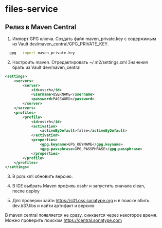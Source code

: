 # files-service

## Релиз в Maven Central

1. Импорт GPG ключа. Создать файл
    maven_private.key с содержимым из Vault dev/maven_central/GPG_PRIVATE_KEY.
```bash
  gpg --import maven_private.key   
```

2. Настроить maven. Отредактировать ~/.m2/settings.xml 
Значения брать из Vault dev/maven_central

```xml
<settings>
    <servers>
        <server>
            <id>ossrh</id>
            <username>USERNAME</username>
            <password>PASSWORD</password>
        </server>
    </servers>
    <profiles>
        <profile>
            <id>ossrh</id>
            <activation>
                <activeByDefault>false</activeByDefault>
            </activation>
            <properties>
                <gpg.keyname>GPG_KEYNAME</gpg.keyname>
                <gpg.passphrase>GPG_PASSPHRASE</gpg.passphrase>
            </properties>
        </profile>
    </profiles>
</settings>
```

3. В pom.xml обновить версию.

4. В IDE выбрать Maven профиль osshr и запустить сначала clean, после deploy

5. Для проверки зайти https://s01.oss.sonatype.org и в поиске вбить
   dev.b37.libs и найти артифакт и версию


В maven central появляется не сразу, синкается через некоторое время. Можно проверить поиском
https://central.sonatype.com